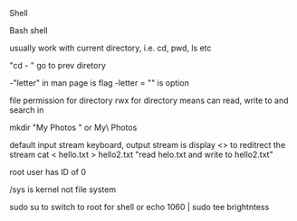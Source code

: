 Shell

Bash shell  

usually work with current directory, i.e. cd, pwd, ls etc

"cd - " go to prev diretory

-"letter" in man page is flag
-letter = "" is option 

file permission for directory rwx for directory means can read, write to and search in 

mkdir "My Photos " or My\ Photos

default input stream keyboard, output stream is display
<> to reditrect the stream
cat < hello.txt > hello2.txt "read helo.txt and write to hello2.txt"

root user has ID of 0

/sys is kernel not file system 

sudo su to switch to root for shell 
or echo 1060 | sudo tee brightntess 
